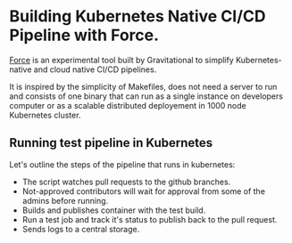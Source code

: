 # Building Kubernetes Native CI/CD Pipeline with Force.

[Force](https://force.gravitational.co) is an experimental tool
built by Gravitational to simplify Kubernetes-native and cloud native CI/CD
pipelines.

It is inspired by the simplicity of Makefiles, does not need a server to run
and consists of one binary that can run as a single instance on developers computer
or as a scalable distributed deployement in 1000 node Kubernetes cluster.


## Running test pipeline in Kubernetes

Let's outline the steps of the pipeline that runs in kubernetes:

* The script watches pull requests to the github branches.
* Not-approved contributors will wait for approval from some of the admins before running.
* Builds and publishes container with the test build.
* Run a test job and track it's status to publish back to the pull request.
* Sends logs to a central storage.



